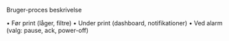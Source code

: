 Bruger-proces beskrivelse

• Før print (låger, filtre)
• Under print (dashboard, notifikationer)
• Ved alarm (valg: pause, ack, power-off)
